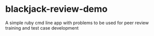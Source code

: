 # blackjack-review-demo
A simple ruby cmd line app with problems to be used for peer review training and test case development
